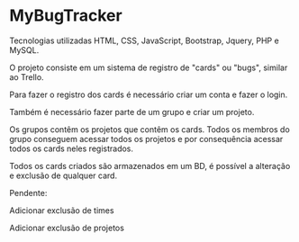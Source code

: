 # MyBugTracker

Tecnologias utilizadas HTML, CSS, JavaScript, Bootstrap, Jquery, PHP e MySQL.

O projeto consiste em um sistema de registro de "cards" ou "bugs", similar ao Trello.

Para fazer o registro dos cards é necessário criar um conta e fazer o login.

Também é necessário fazer parte de um grupo e criar um projeto.

Os grupos contêm os projetos que contêm os cards. Todos os membros do grupo conseguem acessar todos os projetos e por consequência acessar todos os cards neles registrados.

Todos os cards criados são armazenados em um BD, é possível a alteração e exclusão de qualquer card.

Pendente:

Adicionar exclusão de times

Adicionar exclusão de projetos

